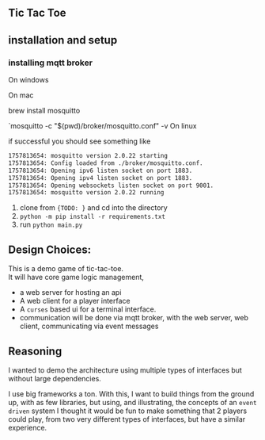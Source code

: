 ## Tic Tac Toe

## installation and setup

### installing mqtt broker

On windows

On mac

brew install mosquitto

`mosquitto -c "$(pwd)/broker/mosquitto.conf" -v
On linux


if successful you should see something like 

```sh
1757813654: mosquitto version 2.0.22 starting
1757813654: Config loaded from ./broker/mosquitto.conf.
1757813654: Opening ipv6 listen socket on port 1883.
1757813654: Opening ipv4 listen socket on port 1883.
1757813654: Opening websockets listen socket on port 9001.
1757813654: mosquitto version 2.0.22 running
```

1. clone from `{TODO: }` and cd into the directory
2. `python -m pip install -r requirements.txt`
3. run `python main.py`

## Design Choices:
This is a demo game of tic-tac-toe.  
It will have core game logic management, 
- a web server for hosting an api 
- A web client for a player interface
- A `curses` based ui for a terminal interface.  
- communication will be done via mqtt broker, with the web server, web client, communicating via event messages

## Reasoning
I wanted to demo the architecture using multiple types of interfaces but without large dependencies.

I use big frameworks a ton.  With this, I want to build things from the ground up, with as few libraries, but using, and illustrating, the concepts of an `event driven` system
I thought it would be fun to make something that 2 players could play, from two very different types of interfaces, but have a similar experience.

